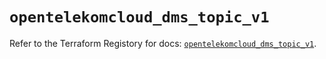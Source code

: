 # `opentelekomcloud_dms_topic_v1`

Refer to the Terraform Registory for docs: [`opentelekomcloud_dms_topic_v1`](https://www.terraform.io/docs/providers/opentelekomcloud/r/dms_topic_v1).
